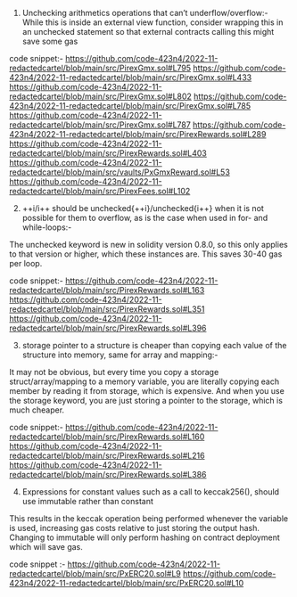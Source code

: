 


1. Unchecking arithmetics operations that can’t underflow/overflow:-
While this is inside an external view function, consider wrapping this in an unchecked statement so that external contracts calling this might save some gas

code snippet:-
https://github.com/code-423n4/2022-11-redactedcartel/blob/main/src/PirexGmx.sol#L795
https://github.com/code-423n4/2022-11-redactedcartel/blob/main/src/PirexGmx.sol#L433
https://github.com/code-423n4/2022-11-redactedcartel/blob/main/src/PirexGmx.sol#L802
https://github.com/code-423n4/2022-11-redactedcartel/blob/main/src/PirexGmx.sol#L785
https://github.com/code-423n4/2022-11-redactedcartel/blob/main/src/PirexGmx.sol#L787
https://github.com/code-423n4/2022-11-redactedcartel/blob/main/src/PirexRewards.sol#L289
https://github.com/code-423n4/2022-11-redactedcartel/blob/main/src/PirexRewards.sol#L403
https://github.com/code-423n4/2022-11-redactedcartel/blob/main/src/vaults/PxGmxReward.sol#L53
https://github.com/code-423n4/2022-11-redactedcartel/blob/main/src/PirexFees.sol#L102


2. ++i/i++ should be unchecked{++i}/unchecked{i++} when it is not possible for them to overflow, as is the case when used in for- and while-loops:-

The unchecked keyword is new in solidity version 0.8.0, so this only applies to that version or higher, which these instances are. This saves 30-40 gas per loop.

code snippet:-
https://github.com/code-423n4/2022-11-redactedcartel/blob/main/src/PirexRewards.sol#L163
https://github.com/code-423n4/2022-11-redactedcartel/blob/main/src/PirexRewards.sol#L351
https://github.com/code-423n4/2022-11-redactedcartel/blob/main/src/PirexRewards.sol#L396


3. storage pointer to a structure is cheaper than copying each value of the structure into memory, same for array and mapping:-

It may not be obvious, but every time you copy a storage struct/array/mapping to a memory variable, you are literally copying each member by reading it from storage, which is expensive. And when you use the storage keyword, you are just storing a pointer to the storage, which is much cheaper.

code snippet:-
https://github.com/code-423n4/2022-11-redactedcartel/blob/main/src/PirexRewards.sol#L160
https://github.com/code-423n4/2022-11-redactedcartel/blob/main/src/PirexRewards.sol#L216
https://github.com/code-423n4/2022-11-redactedcartel/blob/main/src/PirexRewards.sol#L386


4. Expressions for constant values such as a call to keccak256(), should use immutable rather than constant

This results in the keccak operation being performed whenever the variable is used, increasing gas costs relative to just storing the output hash. Changing to immutable will only perform hashing on contract deployment which will save gas.

code snippet :-
https://github.com/code-423n4/2022-11-redactedcartel/blob/main/src/PxERC20.sol#L9
https://github.com/code-423n4/2022-11-redactedcartel/blob/main/src/PxERC20.sol#L10

